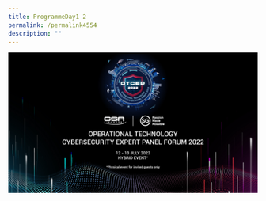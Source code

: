 ```yaml
---
title: ProgrammeDay1 2
permalink: /permalink4554
description: ""
---
```




![KV_1](/images/AOB/2205010%20CSA%20OTCEP2022%20KV%20R08.jpg)